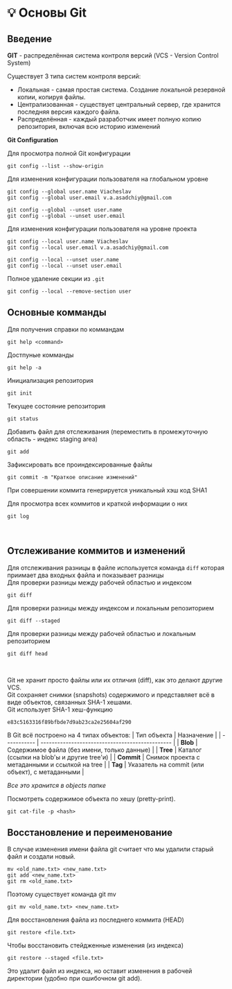 # 💡 Основы Git

## Введение

**GIT** - распределённая система контроля версий (VCS - Version Control System)  

Существует 3 типа систем контроля версий: 
- Локальная - самая простая система. Создание локальной резервной копии, копируя файлы.
- Централизованная - существует центральный сервер, где хранится последняя версия каждого файла.
- Распределённая - каждый разработчик имеет полную копию репозитория, включая всю историю изменений

**Git Configuration**  

Для просмотра полной Git конфигурации
```
git config --list --show-origin
```
Для изменения конфигурации пользователя на глобальном уровне
```
git config --global user.name Viacheslav  
git config --global user.email v.a.asadchiy@gmail.com

git config --global --unset user.name
git config --global --unset user.email
```
Для изменения конфигурации пользователя на уровне проекта
```
git config --local user.name Viacheslav  
git config --local user.email v.a.asadchiy@gmail.com

git config --local --unset user.name
git config --local --unset user.email
```
Полное удаление секции из `.git`
```
git config --local --remove-section user
```

## Основные комманды

Для получения справки по коммандам
```
git help <command>
```
Достпуные комманды
```
git help -a
```
Инициализация репозитория
```
git init
```
Текущее состояние репозитория
```
git status
```
Добавить файл для отслеживания (переместить в промежуточную область - индекс staging area)
```
git add
```
Зафиксировать все проиндексированные файлы
```
git commit -m "Краткое описание изменений"
```
При совершении коммита генерируется уникальный хэш код SHA1

Для просмотра всех коммитов и краткой информации о них
```
git log
```
<br>

## Отслеживание коммитов и изменений

Для отслеживания разницы в файле используется команда `diff` которая приимает два входных файла и показывает разницы  
Для проверки разницы между рабочей областью и индексом
```
git diff
```
Для проверки разницы между индексом и локальным репозиторием
```
git diff --staged
```
Для проверки разницы между рабочей областью и локальным репозиторием
```
git diff head
```
<br>

Git не хранит просто файлы или их отличия (diff), как это делают другие VCS.  
Git сохраняет снимки (snapshots) содержимого и представляет всё в виде объектов, связанных SHA-1 хешами.  
Git использует SHA-1 хеш-функцию
```
e83c5163316f89bfbde7d9ab23ca2e25604af290
```

В Git всё построено на 4 типах объектов:
| Тип объекта | Назначение                                      |
| ----------- | ----------------------------------------------- |
| **Blob**    | Содержимое файла (без имени, только данные)     |
| **Tree**    | Каталог (ссылки на blob'ы и другие tree'и)      |
| **Commit**  | Снимок проекта с метаданными и ссылкой на tree  |
| **Tag**     | Указатель на commit (или объект), с метаданными |

*Все это хранится в objects папке*

Посмотреть содержимое объекта по хешу (pretty-print).
```
git cat-file -p <hash>
```

## Восстановление и переименование

В случае изменения имени файла git считает что мы удалили старый файл и создали новый.
```
mv <old_name.txt> <new_name.txt>
git add <new_name.txt>
git rm <old_name.txt>
```
Поэтому существует команда git mv
```
git mv <old_name.txt> <new_name.txt>
```

Для восстановления файла из последнего коммита (HEAD)
```
git restore <file.txt>
```

Чтобы восстановить стейдженные изменения (из индекса)
```
git restore --staged <file.txt>
```
Это удалит файл из индекса, но оставит изменения в рабочей директории (удобно при ошибочном git add).